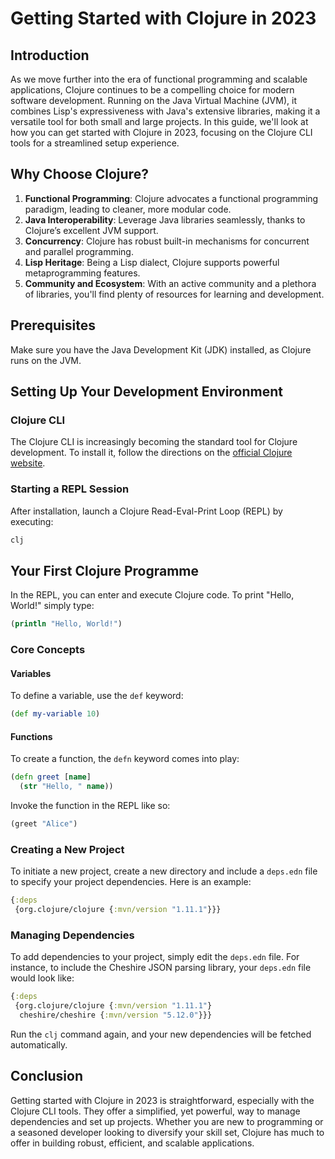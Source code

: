 # Getting Started with Clojure in 2023

## Introduction

As we move further into the era of functional programming and scalable applications, Clojure continues to be a compelling choice for modern software development. Running on the Java Virtual Machine (JVM), it combines Lisp's expressiveness with Java's extensive libraries, making it a versatile tool for both small and large projects. In this guide, we'll look at how you can get started with Clojure in 2023, focusing on the Clojure CLI tools for a streamlined setup experience.

## Why Choose Clojure?

1. **Functional Programming**: Clojure advocates a functional programming paradigm, leading to cleaner, more modular code.
2. **Java Interoperability**: Leverage Java libraries seamlessly, thanks to Clojure’s excellent JVM support.
3. **Concurrency**: Clojure has robust built-in mechanisms for concurrent and parallel programming.
4. **Lisp Heritage**: Being a Lisp dialect, Clojure supports powerful metaprogramming features.
5. **Community and Ecosystem**: With an active community and a plethora of libraries, you'll find plenty of resources for learning and development.

## Prerequisites

Make sure you have the Java Development Kit (JDK) installed, as Clojure runs on the JVM.

## Setting Up Your Development Environment

### Clojure CLI

The Clojure CLI is increasingly becoming the standard tool for Clojure development. To install it, follow the directions on the [official Clojure website](https://clojure.org/guides/getting_started).

### Starting a REPL Session

After installation, launch a Clojure Read-Eval-Print Loop (REPL) by executing:

```bash
clj
```

## Your First Clojure Programme

In the REPL, you can enter and execute Clojure code. To print "Hello, World!" simply type:

```clojure
(println "Hello, World!")
```

### Core Concepts

#### Variables

To define a variable, use the `def` keyword:

```clojure
(def my-variable 10)
```

#### Functions

To create a function, the `defn` keyword comes into play:

```clojure
(defn greet [name]
  (str "Hello, " name))
```

Invoke the function in the REPL like so:

```clojure
(greet "Alice")
```

### Creating a New Project

To initiate a new project, create a new directory and include a `deps.edn` file to specify your project dependencies. Here is an example:

```clojure
{:deps
 {org.clojure/clojure {:mvn/version "1.11.1"}}}
```

### Managing Dependencies

To add dependencies to your project, simply edit the `deps.edn` file. For instance, to include the Cheshire JSON parsing library, your `deps.edn` file would look like:

```clojure
{:deps
 {org.clojure/clojure {:mvn/version "1.11.1"}
  cheshire/cheshire {:mvn/version "5.12.0"}}}
```

Run the `clj` command again, and your new dependencies will be fetched automatically.

## Conclusion

Getting started with Clojure in 2023 is straightforward, especially with the Clojure CLI tools. They offer a simplified, yet powerful, way to manage dependencies and set up projects. Whether you are new to programming or a seasoned developer looking to diversify your skill set, Clojure has much to offer in building robust, efficient, and scalable applications.